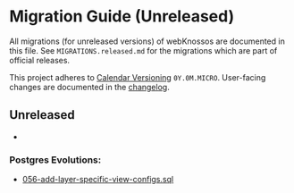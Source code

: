# Migration Guide (Unreleased)
All migrations (for unreleased versions) of webKnossos are documented in this file.
See `MIGRATIONS.released.md` for the migrations which are part of official releases.

This project adheres to [Calendar Versioning](http://calver.org/) `0Y.0M.MICRO`.
User-facing changes are documented in the [changelog](CHANGELOG.released.md).

## Unreleased
-

### Postgres Evolutions:
- [056-add-layer-specific-view-configs.sql](conf/evolutions/056-add-layer-specific-view-configs.sql)
